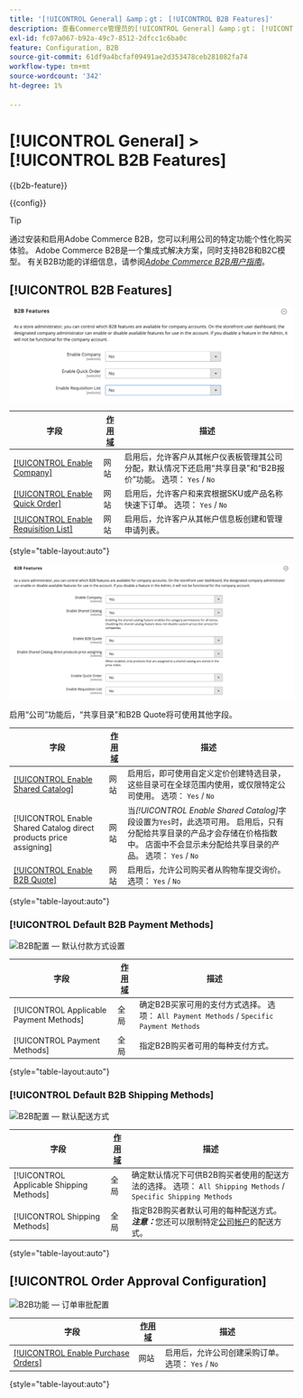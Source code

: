 ```yaml
---
title: '[!UICONTROL General] &amp；gt； [!UICONTROL B2B Features]'
description: 查看Commerce管理员的[!UICONTROL General] &amp；gt； [!UICONTROL B2B Features]页面上的配置设置。
exl-id: fc07a067-b92a-49c7-8512-2dfcc1c6ba0c
feature: Configuration, B2B
source-git-commit: 61df9a4bcfaf09491ae2d353478ceb281082fa74
workflow-type: tm+mt
source-wordcount: '342'
ht-degree: 1%

---
```


# [!UICONTROL General] > [!UICONTROL B2B Features]

{{b2b-feature}}

{{config}}

>[!TIP]
>
>通过安装和启用Adobe Commerce B2B，您可以利用公司的特定功能个性化购买体验。 Adobe Commerce B2B是一个集成式解决方案，同时支持B2B和B2C模型。 有关B2B功能的详细信息，请参阅&#x200B;[_Adobe Commerce B2B用户指南_](https://experienceleague.adobe.com/docs/commerce-admin/b2b/introduction.html)。

## [!UICONTROL B2B Features]

![B2B功能](./assets/b2b-features.png)<!-- zoom -->

| 字段 | [作用域](../../getting-started/websites-stores-views.md#scope-settings) | 描述 |
|------- |----------------------------------------------------------------------- |------------ |
| [[!UICONTROL Enable Company]](../../b2b/account-companies.md) | 网站 | 启用后，允许客户从其帐户仪表板管理其公司分配，默认情况下还启用“共享目录”和“B2B报价”功能。 选项： `Yes` / `No` |
| [[!UICONTROL Enable Quick Order]](../../b2b/quick-order.md) | 网站 | 启用后，允许客户和来宾根据SKU或产品名称快速下订单。 选项： `Yes` / `No` |
| [[!UICONTROL Enable Requisition List]](../../b2b/configure-requisition-lists.md) | 网站 | 启用后，允许客户从其帐户信息板创建和管理申请列表。 |

{style="table-layout:auto"}

![启用公司和共享目录的B2B功能](./assets/b2b-features-company-enabled.png)<!-- zoom -->

启用“公司”功能后，“共享目录”和B2B Quote将可使用其他字段。

| 字段 | [作用域](../../getting-started/websites-stores-views.md#scope-settings) | 描述 |
|------- |----------------------------------------------------------------------- |------------ |
| [[!UICONTROL Enable Shared Catalog]](../../b2b/catalog-shared.md) | 网站 | 启用后，即可使用自定义定价创建特选目录，这些目录可在全球范围内使用，或仅限特定公司使用。 选项： `Yes` / `No` |
| [!UICONTROL Enable Shared Catalog direct products price assigning] | 网站 | 当&#x200B;_[!UICONTROL Enable Shared Catalog]_&#x200B;字段设置为`Yes`时，此选项可用。 启用后，只有分配给共享目录的产品才会存储在价格指数中。 店面中不会显示未分配给共享目录的产品。 选项： `Yes` / `No` |
| [[!UICONTROL Enable B2B Quote]](../../b2b/configure-quotes.md) | 网站 | 启用后，允许公司购买者从购物车提交询价。 选项： `Yes` / `No` |

{style="table-layout:auto"}

### [!UICONTROL Default B2B Payment Methods]

![B2B配置 — 默认付款方式设置](./assets/b2b-features-default-payment-methods.png)<!-- zoom -->

| 字段 | [作用域](../../getting-started/websites-stores-views.md#scope-settings) | 描述 |
|------- |----------------------------------------------------------------------- |------------ |
| [!UICONTROL Applicable Payment Methods] | 全局 | 确定B2B买家可用的支付方式选择。 选项： `All Payment Methods` / `Specific Payment Methods` |
| [!UICONTROL Payment Methods] | 全局 | 指定B2B购买者可用的每种支付方式。 |

{style="table-layout:auto"}

### [!UICONTROL Default B2B Shipping Methods]

![B2B配置 — 默认配送方式](./assets/b2b-features-shipping-methods.png)<!-- zoom -->

| 字段 | [作用域](../../getting-started/websites-stores-views.md#scope-settings) | 描述 |
|------- |----------------------------------------------------------------------- |------------ |
| [!UICONTROL Applicable Shipping Methods] | 全局 | 确定默认情况下可供B2B购买者使用的配送方法的选择。 选项： `All Shipping Methods` / `Specific Shipping Methods` |
| [!UICONTROL Shipping Methods] | 全局 | 指定B2B购买者默认可用的每种配送方式。 <br/>**_注意：_**&#x200B;您还可以限制特定[公司帐户](../../b2b/account-companies.md)的配送方式。 |

{style="table-layout:auto"}

## [!UICONTROL Order Approval Configuration]

![B2B功能 — 订单审批配置](./assets/b2b-features-order-approval.png)<!-- zoom -->

| 字段 | [作用域](../../getting-started/websites-stores-views.md#scope-settings) | 描述 |
|------- |----------------------------------------------------------------------- |------------ |
| [[!UICONTROL Enable Purchase Orders]](../../stores-purchase/purchase-order.md) | 网站 | 启用后，允许公司创建采购订单。 选项： `Yes` / `No` |

{style="table-layout:auto"}


